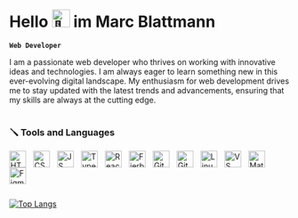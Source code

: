 <link rel="stylesheet" type='text/css' href="https://cdn.jsdelivr.net/gh/devicons/devicon@latest/devicon.min.css" />

# Hello <img src="https://fonts.gstatic.com/s/e/notoemoji/latest/1f44b/512.gif" alt="👋" width="32" height="32"> im Marc Blattmann

**`Web Developer`**

I am a passionate web developer who thrives on working with innovative ideas and technologies. I am always eager to learn something new in this ever-evolving digital landscape. My enthusiasm for web development drives me to stay updated with the latest trends and advancements, ensuring that my skills are always at the cutting edge.

#

### 🪛 Tools and Languages

<img align="left" alt="HTML" width="30px" style="padding-right:10px;" src="https://cdn.iconscout.com/icon/free/png-512/free-html-3628838-3030115.png?f=webp&w=256" />
<img align="left" alt="CSS" width="30px" style="padding-right:10px;" src="https://cdn.iconscout.com/icon/free/png-512/free-css-131-722685.png?f=webp&w=256" />
<img align="left" alt="JS" width="30px" style="padding-right:10px;" src="https://cdn.iconscout.com/icon/free/png-512/free-javascript-3521515-2945018.png?f=webp&w=256" />
<img align="left" alt="TypeScript" width="30px" style="padding-right:10px;" src="https://cdn.jsdelivr.net/gh/devicons/devicon@latest/icons/typescript/typescript-original.svg" />
<img align="left" alt="React" width="30px" style="padding-right:10px;" src="https://cdn.iconscout.com/icon/free/png-512/free-react-3-1175109.png?f=webp&w=256" />
<img align="left" alt="Fierbase" width="30px" style="padding-right:10px;" src="https://cdn.iconscout.com/icon/free/png-512/free-firebase-3521427-2944871.png?f=webp&w=256" />
<img align="left" alt="Git" width="30px" style="padding-right:10px;" src="https://cdn.iconscout.com/icon/free/png-512/free-git-17-1175218.png?f=webp&w=256" />
<img align="left" alt="GitHub" width="30px" style="padding-right:10px;" src="https://cdn.iconscout.com/icon/free/png-512/free-github-1521500-1288242.png?f=webp&w=256" />
<img align="left" alt="Linux" width="30px" style="padding-right:10px;" src="https://cdn.iconscout.com/icon/free/png-512/free-linux-21-1174928.png?f=webp&w=256" />
<img align="left" alt="VS Code" width="30px" style="padding-right:10px;" src="https://cdn.jsdelivr.net/gh/devicons/devicon@latest/icons/vscode/vscode-original.svg" />
<img align="left" alt="Materialui" width="30px" style="padding-right:10px;" src="https://cdn.jsdelivr.net/gh/devicons/devicon@latest/icons/materialui/materialui-original.svg" />
<img align="left" alt="Figma" width="30px" style="padding-right:10px;" src="https://cdn.jsdelivr.net/gh/devicons/devicon@latest/icons/figma/figma-original.svg" />
<br />

#
<br />

[![Top Langs](https://github-readme-stats.vercel.app/api/top-langs/?username=Stardo0&layout=donut-vertical)](https://github.com/Stardo0/github-readme-stats)

